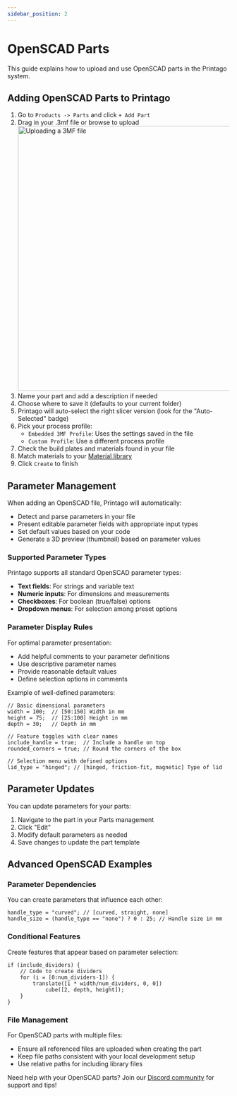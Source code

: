 ```yaml
---
sidebar_position: 2
---
```


# OpenSCAD Parts

This guide explains how to upload and use OpenSCAD parts in the Printago system.

## Adding OpenSCAD Parts to Printago

1. Go to `Products -> Parts` and click `+ Add Part`
2. Drag in your .3mf file or browse to upload
   <img src="/img/parts/add_parts_1.gif" className="margin-left--md" width="600" alt="Uploading a 3MF file" />
3. Name your part and add a description if needed
4. Choose where to save it (defaults to your current folder)
5. Printago will auto-select the right slicer version (look for the "Auto-Selected" badge)
6. Pick your process profile:
   - `Embedded 3MF Profile`: Uses the settings saved in the file
   - `Custom Profile`: Use a different process profile
7. Check the build plates and materials found in your file
8. Match materials to your [Material library](/docs/printing/materials.md)
9. Click `Create` to finish


## Parameter Management

When adding an OpenSCAD file, Printago will automatically:

- Detect and parse parameters in your file
- Present editable parameter fields with appropriate input types
- Set default values based on your code
- Generate a 3D preview (thumbnail) based on parameter values

### Supported Parameter Types

Printago supports all standard OpenSCAD parameter types:

- **Text fields**: For strings and variable text
- **Numeric inputs**: For dimensions and measurements
- **Checkboxes**: For boolean (true/false) options
- **Dropdown menus**: For selection among preset options

### Parameter Display Rules

For optimal parameter presentation:

- Add helpful comments to your parameter definitions
- Use descriptive parameter names
- Provide reasonable default values
- Define selection options in comments

Example of well-defined parameters:

```openscad
// Basic dimensional parameters
width = 100;  // [50:150] Width in mm
height = 75;  // [25:100] Height in mm
depth = 30;   // Depth in mm

// Feature toggles with clear names
include_handle = true;  // Include a handle on top
rounded_corners = true; // Round the corners of the box

// Selection menu with defined options
lid_type = "hinged"; // [hinged, friction-fit, magnetic] Type of lid
```

## Parameter Updates

You can update parameters for your parts:

1. Navigate to the part in your Parts management
2. Click "Edit"
3. Modify default parameters as needed
4. Save changes to update the part template

## Advanced OpenSCAD Examples

### Parameter Dependencies

You can create parameters that influence each other:

```openscad
handle_type = "curved"; // [curved, straight, none]
handle_size = (handle_type == "none") ? 0 : 25; // Handle size in mm
```

### Conditional Features

Create features that appear based on parameter selection:

```openscad
if (include_dividers) {
    // Code to create dividers
    for (i = [0:num_dividers-1]) {
        translate([i * width/num_dividers, 0, 0])
            cube([2, depth, height]);
    }
}
```

### File Management

For OpenSCAD parts with multiple files:

- Ensure all referenced files are uploaded when creating the part
- Keep file paths consistent with your local development setup
- Use relative paths for including library files

Need help with your OpenSCAD parts? Join our [Discord community](https://discord.gg/RCFA2u99De) for support and tips!
